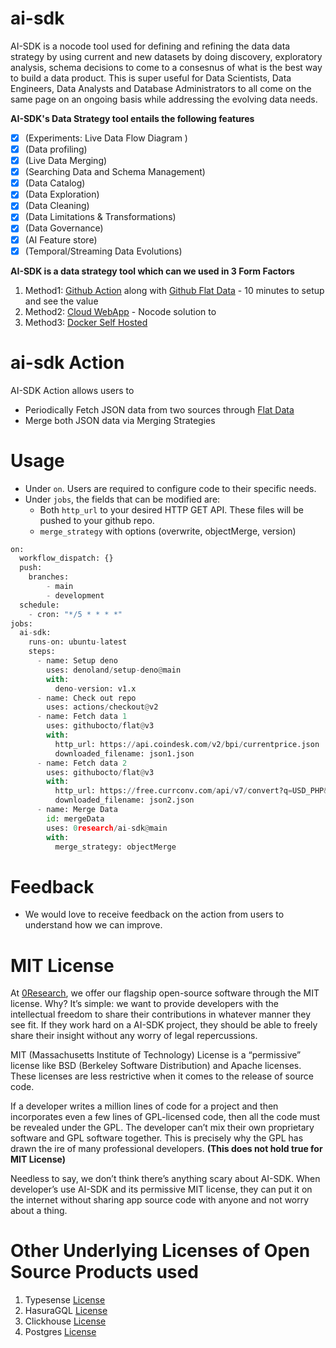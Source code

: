 # ai-sdk
AI-SDK is a nocode tool used for defining and refining the data data strategy by using current and new datasets by doing discovery, exploratory analysis, schema decisions to come to a consesnus of what is the best way to build a data product. This is super useful for Data Scientists, Data Engineers, Data Analysts and Database Administrators to all come on the same page on an ongoing basis while addressing the evolving data needs.

**AI-SDK's Data Strategy tool entails the following features**
- [x] (Experiments: Live Data Flow Diagram )
- [x] (Data profiling)
- [x] (Live Data Merging)
- [x] (Searching Data and Schema Management)
- [x] (Data Catalog)
- [x] (Data Exploration)
- [x] (Data Cleaning)
- [x] (Data Limitations & Transformations)
- [x] (Data Governance)
- [x] (AI Feature store)
- [x] (Temporal/Streaming Data Evolutions)

**AI-SDK is a data strategy tool which can we used in 3 Form Factors**
1. Method1: [Github Action](https://github.com/marketplace/actions/ai-sdk-action) along with [Github Flat Data](https://github.com/githubocto/flat) - 10 minutes to setup and see the value
2. Method2: [Cloud WebApp](http://app.0research.com) - Nocode solution to 
3. Method3: [Docker Self Hosted ](https://hub.docker.com/repository/docker/0research/ai-sdk)

# ai-sdk Action
AI-SDK Action allows users to 
* Periodically Fetch JSON data from two sources through [Flat Data](https://github.com/githubocto/flat)
* Merge both JSON data via Merging Strategies 

# Usage
* Under ```on```. Users are required to configure code to their specific needs.
* Under ```jobs```, the fields that can be modified are:
  * Both ```http_url``` to your desired HTTP GET API. These files will be pushed to your github repo.
  * ```merge_strategy``` with options (overwrite, objectMerge, version)

```python
on:
  workflow_dispatch: {}
  push:
    branches:
        - main
        - development
  schedule:
    - cron: "*/5 * * * *"
jobs:
  ai-sdk:
    runs-on: ubuntu-latest
    steps:
      - name: Setup deno
        uses: denoland/setup-deno@main
        with:
          deno-version: v1.x
      - name: Check out repo
        uses: actions/checkout@v2
      - name: Fetch data 1
        uses: githubocto/flat@v3
        with:
          http_url: https://api.coindesk.com/v2/bpi/currentprice.json
          downloaded_filename: json1.json
      - name: Fetch data 2
        uses: githubocto/flat@v3
        with:
          http_url: https://free.currconv.com/api/v7/convert?q=USD_PHP&compact=ultra&apiKey=4709550d97d6056b11e5
          downloaded_filename: json2.json
      - name: Merge Data
        id: mergeData
        uses: 0research/ai-sdk@main
        with:
          merge_strategy: objectMerge   
```


# Feedback
* We would love to receive feedback on the action from users to understand how we can improve.

# MIT License
At [0Research](https://0research.com), we offer our flagship open-source software through the MIT license. Why? It’s simple: we want to provide developers with the intellectual freedom to share their contributions in whatever manner they see fit. If they work hard on a AI-SDK project, they should be able to freely share their insight without any worry of legal repercussions.

MIT (Massachusetts Institute of Technology) License is a “permissive” license like BSD (Berkeley Software Distribution) and Apache licenses. These licenses are less restrictive when it comes to the release of source code. 

If a developer writes a million lines of code for a project and then incorporates even a few lines of GPL-licensed code, then all the code must be revealed under the GPL. The developer can’t mix their own proprietary software and GPL software together. This is precisely why the GPL has drawn the ire of many professional developers. **(This does not hold true for MIT License)**

Needless to say, we don’t think there’s anything scary about AI-SDK. When developer’s use AI-SDK and its permissive MIT license, they can put it on the internet without sharing app source code with anyone and not worry about a thing. 
# Other Underlying Licenses of Open Source Products used

1. Typesense [License](https://github.com/typesense/typesense/blob/master/LICENSE.txt)
2. HasuraGQL [License](https://github.com/hasura/graphql-engine/blob/master/LICENSE)
3. Clickhouse [License](https://github.com/ClickHouse/ClickHouse/blob/master/LICENSE)
4. Postgres [License](https://www.postgresql.org/about/licence/)

<!-- Features to be implemented / to be implemented
- [x] (for checked checkbox)
- [ ] (for unchecked checkbox)
- [ ] (for unchecked checkbox)
- [ ] (for unchecked checkbox)
- [ ] (for unchecked checkbox)
- [ ] (for unchecked checkbox) -->
